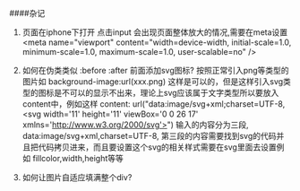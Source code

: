 ####杂记
1. 页面在iphone下打开 点击input 会出现页面整体放大的情况,需要在meta设置
\<meta name="viewport" content="width=device-width, initial-scale=1.0, minimum-scale=1.0, maximum-scale=1.0, user-scalable=no" />

2. 如何在伪类类似 :before :after 前面添加svg图标? 按照正常引入png等类型的图片如 background-image:url(xxx.png) 这样是可以的，但是这样引入svg类型的图标是不可以的显示不出来，理论上svg应该属于文字类型所以要放入content中，例如这样
    content: url("data:image/svg+xml;charset=UTF-8,\<svg width='11' height='11' viewBox='0 0 26 17' xmlns='http://www.w3.org/2000/svg'><path d='M1.469 2.18l11.5 13.143 11.5-13.143' stroke-width='3' stroke='#1A1A1A' fill='none' fill-rule='evenodd' stroke-linecap='round' stroke-linejoin='round'/></svg>")
    输入的内容分为三段, data:image/svg+xml,charset=UTF-8, 第三段的内容需要找到svg的代码并且把代码拷贝进来，而且要设置这个svg的相关样式需要在svg里面去设置例如 fillcolor,width,height等等

3. 如何让图片自适应填满整个div?
